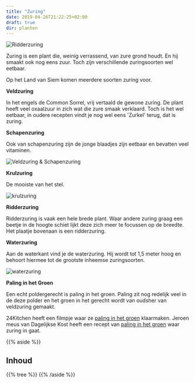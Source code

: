 ```yaml
---
title: "Zuring"
date: 2019-04-26T21:22:25+02:00
draft: true
dir: planten
---
```


![Ridderzuring](/images/ridderzuring.jpg)

Zuring is een plant die, weinig verrassend, van zure grond houdt. 
En hij smaakt ook nog eens zuur. Toch zijn verschillende zuringsoorten wel eetbaar.   

Op het Land van Siem komen meerdere soorten zuring voor. 

**Veldzuring**  

In het engels de Common Sorrel, vrij vertaald de gewone zuring. 
De plant heeft veel oxaalzuur in zich wat die zure smaak verklaard. 
Toch is het wel eetbaar, in oudere recepten vindt je nog wel eens 'Zurkel' terug, dat is zuring. 

**Schapenzuring**

Ook van schapenzuring zijn de jonge blaadjes zijn eetbaar en bevatten veel vitaminen. 

![Veldzuring &amp; Schapenzuring](/images/veldzuring_schapenzuring.jpg)

**Krulzuring**

De mooiste van het stel. 

![krulzuring](/images/krulzuring.jpg)

**Ridderzuring** 

Ridderzuring is vaak een hele brede plant. 
Waar andere zuring graag een beetje in de hoogte schiet lijkt deze zich meer te focussen op de breedte. Het plaatje bovenaan is een ridderzuring.

**Waterzuring**

Aan de waterkant vind je de waterzuring. Hij wordt tot 1,5 meter hoog en behoort hiermee tot de grootste inheemse zuringsoorten. 

![waterzuring](/images/waterzuring.jpg)

**Paling in het Groen**

Een echt poldergerecht is paling in het groen. 
Paling zit nog redelijk veel in de deze polder en het groen in het gerecht wordt van oudsher van veldzuring gemaakt. 

24Kitchen heeft een filmpje waar ze [paling in het groen](https://www.24kitchen.nl/recepten/paling-in-t-groen) klaarmaken. 
Jeroen meus van Dagelijkse Kost heeft een recept van [paling in het groen](https://dagelijksekost.een.be/gerechten/paling-in-t-groen) waar zuring in gaat. 

{{% aside %}}
## Inhoud
{{% tree %}}
{{% /aside %}}
